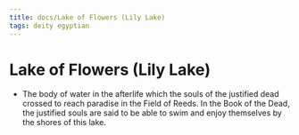 ```yaml
---
title: docs/Lake of Flowers (Lily Lake)
tags: deity egyptian
---
```


# Lake of Flowers (Lily Lake)
- The body of water in the afterlife which the souls of the justified dead crossed to reach paradise in the Field of Reeds. In the Book of the Dead, the justified souls are said to be able to swim and enjoy themselves by the shores of this lake.